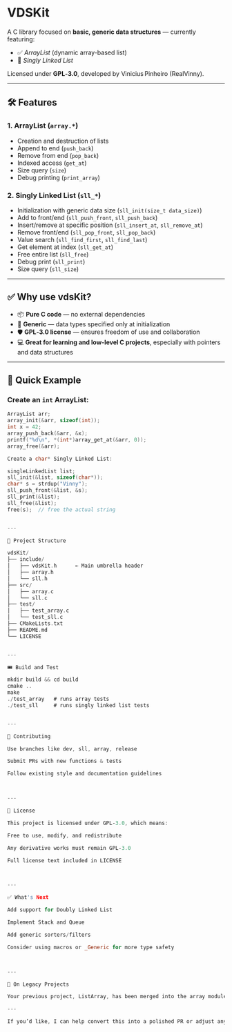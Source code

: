 # VDSKit

A C library focused on **basic, generic data structures** — currently featuring:

- ✅ *ArrayList* (dynamic array-based list)  
- 🔗 *Singly Linked List*

Licensed under **GPL‑3.0**, developed by Vinicius Pinheiro (RealVinny).

---

## 🛠 Features

### 1. ArrayList (`array.*`)
- Creation and destruction of lists
- Append to end (`push_back`)
- Remove from end (`pop_back`)
- Indexed access (`get_at`)
- Size query (`size`)
- Debug printing (`print_array`)

### 2. Singly Linked List (`sll_*`)
- Initialization with generic data size (`sll_init(size_t data_size)`)
- Add to front/end (`sll_push_front`, `sll_push_back`)
- Insert/remove at specific position (`sll_insert_at`, `sll_remove_at`)
- Remove front/end (`sll_pop_front`, `sll_pop_back`)
- Value search (`sll_find_first`, `sll_find_last`)
- Get element at index (`sll_get_at`)
- Free entire list (`sll_free`)
- Debug print (`sll_print`)
- Size query (`sll_size`)

---

## ✅ Why use vdsKit?

- 📦 **Pure C code** — no external dependencies
- 🧩 **Generic** — data types specified only at initialization
- 🛡 **GPL‑3.0 license** — ensures freedom of use and collaboration
- 💻 **Great for learning and low-level C projects**, especially with pointers and data structures

---

## 🚀 Quick Example

### Create an `int` ArrayList:
```c
ArrayList arr;
array_init(&arr, sizeof(int));
int x = 42;
array_push_back(&arr, &x);
printf("%d\n", *(int*)array_get_at(&arr, 0));
array_free(&arr);

Create a char* Singly Linked List:

singleLinkedList list;
sll_init(&list, sizeof(char*));
char* s = strdup("Vinny");
sll_push_front(&list, &s);
sll_print(&list);
sll_free(&list);
free(s);  // free the actual string


---

🧱 Project Structure

vdsKit/
├── include/
│   ├── vdsKit.h      ← Main umbrella header
│   ├── array.h
│   └── sll.h
├── src/
│   ├── array.c
│   └── sll.c
├── test/
│   ├── test_array.c
│   └── test_sll.c
├── CMakeLists.txt
├── README.md
└── LICENSE


---

🎟 Build and Test

mkdir build && cd build
cmake ..
make
./test_array   # runs array tests
./test_sll     # runs singly linked list tests


---

🧩 Contributing

Use branches like dev, sll, array, release

Submit PRs with new functions & tests

Follow existing style and documentation guidelines



---

📝 License

This project is licensed under GPL‑3.0, which means:

Free to use, modify, and redistribute

Any derivative works must remain GPL‑3.0

Full license text included in LICENSE



---

✅ What's Next

Add support for Doubly Linked List

Implement Stack and Queue

Add generic sorters/filters

Consider using macros or _Generic for more type safety



---

🎯 On Legacy Projects

Your previous project, ListArray, has been merged into the array module of vdsKit. Going forward, vdsKit will offer a unified, full-featured data-structure library.

---

If you’d like, I can help convert this into a polished PR or adjust any details—just say the word!

